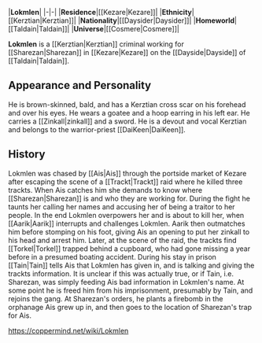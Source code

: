 |**Lokmlen**|
|-|-|
|**Residence**|[[Kezare\|Kezare]]|
|**Ethnicity**|[[Kerztian\|Kerztian]]|
|**Nationality**|[[Daysider\|Daysider]]|
|**Homeworld**|[[Taldain\|Taldain]]|
|**Universe**|[[Cosmere\|Cosmere]]|

**Lokmlen** is a [[Kerztian\|Kerztian]] criminal working for [[Sharezan\|Sharezan]] in [[Kezare\|Kezare]] on the [[Dayside\|Dayside]] of [[Taldain\|Taldain]].

## Appearance and Personality
He is brown-skinned, bald, and has a Kerztian cross scar on his forehead and over his eyes. He wears a goatee and a hoop earring in his left ear. He carries a [[Zinkall\|zinkall]] and a sword. He is a devout and vocal Kerztian and belongs to the warrior-priest [[DaiKeen\|DaiKeen]].

## History
Lokmlen was chased by [[Ais\|Ais]] through the portside market of Kezare after escaping the scene of a [[Trackt\|Trackt]] raid where he killed three trackts. When Ais catches him she demands to know where [[Sharezan\|Sharezan]] is and who they are working for. During the fight he taunts her calling her names and accusing her of being a traitor to her people. In the end Lokmlen overpowers her and is about to kill her, when [[Aarik\|Aarik]] interrupts and challenges Lokmlen. Aarik then outmatches him before stomping on his foot, giving Ais an opening to put her zinkall to his head and arrest him. Later, at the scene of the raid, the trackts find [[Torkel\|Torkel]] trapped behind a cupboard, who had gone missing a year before in a presumed boating accident. During his stay in prison [[Tain\|Tain]] tells Ais that Lokmlen has given in, and is talking and giving the trackts information. It is unclear if this was actually true, or if Tain, i.e. Sharezan, was simply feeding Ais bad information in Lokmlen's name. At some point he is freed him from his imprisonment, presumably by Tain, and rejoins the gang. At Sharezan's orders, he plants a firebomb in the orphanage Ais grew up in, and then goes to the location of Sharezan's trap for Ais.



https://coppermind.net/wiki/Lokmlen